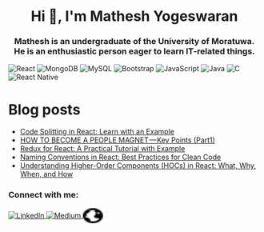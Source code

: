 <h1 align="center">Hi 👋, I'm Mathesh Yogeswaran</h1>
<h3 align="center">Mathesh is an undergraduate of the University of Moratuwa. He is an enthusiastic person eager to learn IT-related things.</h3>

![React](https://img.shields.io/badge/react-%2320232a.svg?style=for-the-badge&logo=react&logoColor=%2361DAFB)
![MongoDB](https://img.shields.io/badge/MongoDB-%234ea94b.svg?style=for-the-badge&logo=mongodb&logoColor=white)
![MySQL](https://img.shields.io/badge/mysql-%2300f.svg?style=for-the-badge&logo=mysql&logoColor=white)
![Bootstrap](https://img.shields.io/badge/bootstrap-%23563D7C.svg?style=for-the-badge&logo=bootstrap&logoColor=white)
![JavaScript](https://img.shields.io/badge/javascript-%23323330.svg?style=for-the-badge&logo=javascript&logoColor=%23F7DF1E)
![Java](https://img.shields.io/badge/java-%23ED8B00.svg?style=for-the-badge&logo=java&logoColor=white)
![C](https://img.shields.io/badge/c-%2300599C.svg?style=for-the-badge&logo=c&logoColor=white)
![React Native](https://img.shields.io/badge/react_native%20-%2320232a.svg?&style=for-the-badge&logo=react&logoColor=%2361DAFB)

# Blog posts
<!-- BLOG-POST-LIST:START -->
- [Code Splitting in React: Learn with an Example](https://javascript.plainenglish.io/code-splitting-in-react-learn-with-an-example-763408948675?source=rss-505ef1b70e94------2)
- [HOW TO BECOME
A PEOPLE MAGNET — Key Points &lpar;Part1&rpar;](https://medium.com/@matheshyogeswaran/how-to-become-a-people-magnet-key-points-part1-22ff56c03b9e?source=rss-505ef1b70e94------2)
- [Redux for React: A Practical Tutorial with Example](https://javascript.plainenglish.io/redux-for-react-a-practical-tutorial-with-example-8969a6bf5c29?source=rss-505ef1b70e94------2)
- [Naming Conventions in React: Best Practices for Clean Code](https://javascript.plainenglish.io/naming-conventions-in-react-best-practices-for-clean-code-a67d7e8eb0e8?source=rss-505ef1b70e94------2)
- [Understanding Higher-Order Components &lpar;HOCs&rpar; in React: What, Why, When, and How](https://javascript.plainenglish.io/understanding-higher-order-components-hocs-in-react-what-why-when-and-how-f4298688a5bb?source=rss-505ef1b70e94------2)
<!-- BLOG-POST-LIST:END -->

<h3 align="left">Connect with me:</h3>
<p align="left">
  <a href="https://www.linkedin.com/in/mathesh-yogeswaran-442733196/" target="_blank">
    <img align="center" src="https://raw.githubusercontent.com/rahuldkjain/github-profile-readme-generator/master/src/images/icons/Social/linked-in-alt.svg" alt="LinkedIn" height="30" width="40" />
  </a>
  <a href="https://medium.com/@matheshyogeswaran" target="_blank">
    <img align="center" src="https://raw.githubusercontent.com/rahuldkjain/github-profile-readme-generator/master/src/images/icons/Social/medium.svg" alt="Medium" height="30" width="40" />
  </a>
  <a href="https://matheshy.onrender.com" target="_blank">
    <img align="center" src="https://raw.githubusercontent.com/iconic/open-iconic/master/svg/globe.svg" alt="Website" height="30" width="40" />
  </a>
</p>


